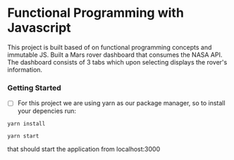 # Functional Programming with Javascript 
This project is built based of on functional programming concepts and immutable JS. Built a Mars rover dashboard that consumes the NASA API. The dashboard consists of 3 tabs which upon selecting displays the rover's information. 


### Getting Started

 - [ ] For this project we are using yarn as our package manager, so to install your depencies run:

```yarn install``` 

```yarn start```

that should start the application from localhost:3000


 



